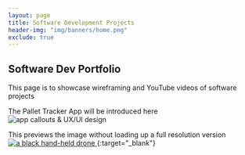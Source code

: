```yaml
---
layout: page
title: Software Development Projects
header-img: "img/banners/home.png"
exclude: true
---
```


## Software Dev Portfolio
This page is to showcase wireframing and YouTube videos of software projects

The Pallet Tracker App will be introduced here
![app callouts & UX/UI design](https://i.imgur.com/42TjmBm.jpg)

This previews the image without loading up a full resolution version
[
![a black hand-held drone](https://i.imgur.com/O0VWS0t.jpg)
](https://i.imgur.com/8MgRbQK.jpg){:target="_blank"}
